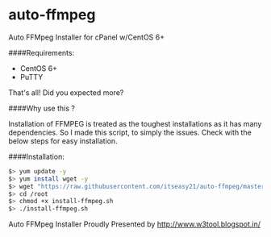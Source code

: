 auto-ffmpeg
===========

Auto FFMpeg Installer for cPanel w/CentOS 6+

####Requirements:
* CentOS 6+
* PuTTY

That's all! Did you expected more? 

####Why use this ?

Installation of FFMPEG is treated as the toughest installations as it has many dependencies.
So I made this script, to simply the issues.
Check with the below steps for easy installation.

####Installation:

```bash
$> yum update -y
$> yum install wget -y
$> wget "https://raw.githubusercontent.com/itseasy21/auto-ffmpeg/master/install-ffmpeg.sh" -O /root/install-ffmpeg.sh
$> cd /root
$> chmod +x install-ffmpeg.sh
$> ./install-ffmpeg.sh
```

Auto FFMpeg Installer Proudly Presented by http://www.w3tool.blogspot.in/
